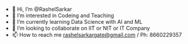 - 👋 Hi, I’m @RashelSarkar
- 👀 I’m interested in Codeing and Teaching
- 🌱 I’m currently learning Data Science with AI and ML
- 💞️ I’m looking to collaborate on IIT or NIT or  IT Company
- 📫 How to reach me rashelsarkargate@gmail.com / Ph: 8660229357

<!---
RashelSarkar/RashelSarkar is a ✨ special ✨ repository because its `README.md` (this file) appears on your GitHub profile.
You can click the Preview link to take a look at your changes.
--->

